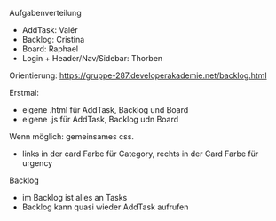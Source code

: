 Aufgabenverteilung
- AddTask: Valér
- Backlog: Cristina
- Board: Raphael
- Login + Header/Nav/Sidebar: Thorben

Orientierung: https://gruppe-287.developerakademie.net/backlog.html


Erstmal:

- eigene .html für AddTask, Backlog und Board
- eigene .js für AddTask, Backlog udn Board

Wenn möglich: gemeinsames css.

- links in der card Farbe für Category, rechts in der Card Farbe für urgency


Backlog
- im Backlog ist alles an Tasks
- Backlog kann quasi wieder AddTask aufrufen



